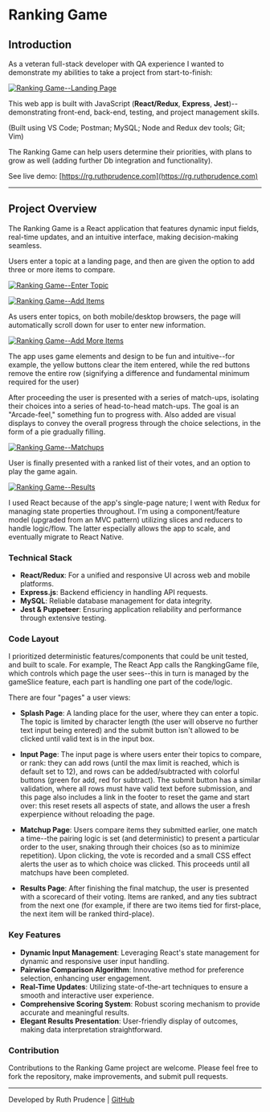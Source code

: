 # Ranking Game

## Introduction

As a veteran full-stack developer with QA experience I wanted to demonstrate my abilities to take a project from start-to-finish:

[![Ranking Game--Landing Page](/rg/assets/img/rg1.jpg)](https://rg.ruthprudence.com)


This web app is built with JavaScript (**React/Redux**, **Express**, **Jest**)--demonstrating front-end, back-end, testing, and project management skills.

(Built using VS Code; Postman; MySQL; Node and Redux dev tools; Git; Vim)

The Ranking Game can help users determine their priorities, with plans to grow as well (adding further Db integration and functionality).

See live demo: [https://rg.ruthprudence.com](https://rg.ruthprudence.com)

---

## Project Overview

The Ranking Game is a React application that features dynamic input fields, real-time updates, and an intuitive interface, making decision-making seamless.

Users enter a topic at a landing page, and then are given the option to add three or more items to compare.

[![Ranking Game--Enter Topic](/rg/assets/img/rg2.jpg)](https://rg.ruthprudence.com)


[![Ranking Game--Add Items](/rg/assets/img/rg3.jpg)](https://rg.ruthprudence.com)

As users enter topics, on both mobile/desktop browsers, the page will automatically scroll down for user to enter new information.

[![Ranking Game--Add More Items](/rg/assets/img/rg4.jpg)](https://rg.ruthprudence.com)

The app uses game elements and design to be fun and intuitive--for example, the yellow buttons clear the item entered, while the red buttons remove the entire row (signifying a difference and fundamental minimum required for the user)

After proceeding the user is presented with a series of match-ups, isolating their choices into a series of head-to-head match-ups. The goal is an "Arcade-feel," something fun to progress with. Also added are visual displays to convey the overall progress through the choice selections, in the form of a pie gradually filling.

[![Ranking Game--Matchups](/rg/assets/img/rg5.jpg)](https://rg.ruthprudence.com)

User is finally presented with a ranked list of their votes, and an option to play the game again.

[![Ranking Game--Results](/rg/assets/img/rg6.jpg)](https://rg.ruthprudence.com)

I used React because of the app's single-page nature; I went with Redux for managing state properties throughout. I'm using a component/feature model (upgraded from an MVC pattern) utilizing slices and reducers to handle logic/flow. The latter especially allows the app to scale, and eventually migrate to React Native.

### Technical Stack

- **React/Redux**: For a unified and responsive UI across web and mobile platforms.
- **Express.js**: Backend efficiency in handling API requests.
- **MySQL**: Reliable database management for data integrity.
- **Jest & Puppeteer**: Ensuring application reliability and performance through extensive testing.

### Code Layout

I prioritized deterministic features/components that could be unit tested, and built to scale. For example, The React App calls the RangkingGame file, which controls which page the user sees--this in turn is managed by the gameSlice feature, each part is handling one part of the code/logic.

There are four "pages" a user views:

- **Splash Page**: A landing place for the user, where they can enter a topic. The topic is limited by character length (the user will observe no further text input being entered) and the submit button isn't allowed to be clicked until valid text is in the input box.

- **Input Page**: The input page is where users enter their topics to compare, or rank: they can add rows (until the max limit is reached, which is default set to 12), and rows can be added/subtracted with colorful buttons (green for add, red for subtract). The submit button has a similar validation, where all rows must have valid text before submission, and this page also includes a link in the footer to reset the game and start over: this reset resets all aspects of state, and allows the user a fresh experpience without reloading the page.

- **Matchup Page**: Users compare items they submitted earlier, one match a time--the pairing logic is set (and deterministic) to present a particular order to the user, snaking through their choices (so as to minimize repetition). Upon clicking, the vote is recorded and a small CSS effect alerts the user as to which choice was clicked. This proceeds until all matchups have been completed.

- **Results Page**: After finishing the final matchup, the user is presented with a scorecard of their voting. Items are ranked, and any ties subtract from the next one (for example, if there are two items tied for first-place, the next item will be ranked third-place).

### Key Features

- **Dynamic Input Management**: Leveraging React's state management for dynamic and responsive user input handling.
- **Pairwise Comparison Algorithm**: Innovative method for preference selection, enhancing user engagement.
- **Real-Time Updates**: Utilizing state-of-the-art techniques to ensure a smooth and interactive user experience.
- **Comprehensive Scoring System**: Robust scoring mechanism to provide accurate and meaningful results.
- **Elegant Results Presentation**: User-friendly display of outcomes, making data interpretation straightforward.


### Contribution

Contributions to the Ranking Game project are welcome. Please feel free to fork the repository, make improvements, and submit pull requests.

---

Developed by Ruth Prudence | [GitHub](https://github.com/ruthprudence/ranking-game)

